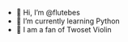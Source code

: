- 👋 Hi, I’m @flutebes
- 🌱 I’m currently learning Python
- 🎻 I am a fan of Twoset Violin

<!---
flutebes/flutebes is a ✨ special ✨ repository because its `README.md` (this file) appears on your GitHub profile.
You can click the Preview link to take a look at your changes.
--->
